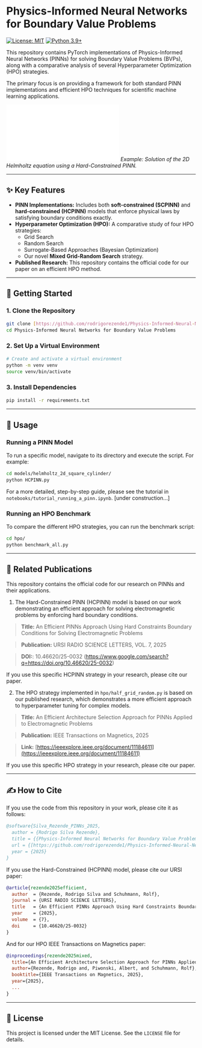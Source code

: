 # Physics-Informed Neural Networks for Boundary Value Problems

[![License: MIT](https://img.shields.io/badge/License-MIT-yellow.svg)](https://opensource.org/licenses/MIT)
[![Python 3.9+](https://img.shields.io/badge/python-3.9+-blue.svg)](https://www.python.org/downloads/release/python-390/)

This repository contains PyTorch implementations of Physics-Informed Neural Networks (PINNs) for solving Boundary Value Problems (BVPs), along with a comparative analysis of several Hyperparameter Optimization (HPO) strategies.

The primary focus is on providing a framework for both standard PINN implementations and efficient HPO techniques for scientific machine learning applications.

![Helmholtz Solution Figure](figures/helmholtz_solution.pdf)
*Example: Solution of the 2D Helmholtz equation using a Hard-Constrained PINN.*

---

## ✨ Key Features

* **PINN Implementations:** Includes both **soft-constrained (SCPINN)** and **hard-constrained (HCPINN)** models that enforce physical laws by satisfying boundary conditions exactly.
* **Hyperparameter Optimization (HPO):** A comparative study of four HPO strategies:
    * Grid Search 
    * Random Search
    * Surrogate-Based Approaches (Bayesian Optimization)
    * Our novel **Mixed Grid-Random Search** strategy.
* **Published Research:** This repository contains the official code for our paper on an efficient HPO method.

---

## 🚀 Getting Started

### 1. Clone the Repository
```bash
git clone [https://github.com/rodrigorezende1/Physics-Informed-Neural-Networks.git](https://github.com/rodrigorezende1/Physics-Informed-Neural-Networks.git)
cd Physics-Informed Neural Networks for Boundary Value Problems
```

### 2. Set Up a Virtual Environment
```bash
# Create and activate a virtual environment
python -m venv venv
source venv/bin/activate
```

### 3. Install Dependencies
```bash
pip install -r requirements.txt
```

---

## 🔧 Usage

### Running a PINN Model
To run a specific model, navigate to its directory and execute the script. For example:
```bash
cd models/helmholtz_2d_square_cylinder/
python HCPINN.py
```
For a more detailed, step-by-step guide, please see the tutorial in `notebooks/tutorial_running_a_pinn.ipynb`. [under construction...]

### Running an HPO Benchmark
To compare the different HPO strategies, you can run the benchmark script:
```bash
cd hpo/
python benchmark_all.py
```

---

## 📄 Related Publications

This repository contains the official code for our research on PINNs and their applications.

1. The Hard-Constrained PINN (HCPINN) model is based on our work demonstrating an efficient approach for solving electromagnetic problems by enforcing hard boundary conditions.

> **Title:** An Efficient PINNs Approach Using Hard Constraints Boundary Conditions for Solving Electromagnetic Problems

> **Publication:** URSI RADIO SCIENCE LETTERS, VOL. 7, 2025

> **DOI:**: 10.46620/25-0032 (https://www.google.com/search?q=https://doi.org/10.46620/25-0032)

If you use this specific HCPINN strategy in your research, please cite our paper.

2. The HPO strategy implemented in `hpo/half_grid_random.py` is based on our published research, which demonstrates a more efficient approach to hyperparameter tuning for complex models.

> **Title:** An Efficient Architecture Selection Approach for PINNs Applied to Electromagnetic Problems

> **Publication:** IEEE Transactions on Magnetics, 2025

> **Link:** [https://ieeexplore.ieee.org/document/11184611](https://ieeexplore.ieee.org/document/11184611)

If you use this specific HPO strategy in your research, please cite our paper.

---

## ✍️ How to Cite

If you use the code from this repository in your work, please cite it as follows:
```bibtex
@software{Silva_Rezende_PINNs_2025,
  author = {Rodrigo Silva Rezende},
  title = {{Physics-Informed Neural Networks for Boundary Value Problems}},
  url = {[https://github.com/rodrigorezende1/Physics-Informed-Neural-Networks.git](https://github.com/rodrigorezende1/Physics-Informed-Neural-Networks.git)},
  year = {2025}
}
```
If you use the Hard-Constrained (HCPINN) model, please cite our URSI paper:
```bibtex
@article{rezende2025efficient,
  author  = {Rezende, Rodrigo Silva and Schuhmann, Rolf},
  journal = {URSI RADIO SCIENCE LETTERS},
  title   = {An Efficient PINNs Approach Using Hard Constraints Boundary Conditions for Solving Electromagnetic Problems},
  year    = {2025},
  volume  = {7},
  doi     = {10.46620/25-0032}
}
```
And for our HPO IEEE Transactions on Magnetics paper:
```bibtex
@inproceedings{rezende2025mixed,
  title={An Efficient Architecture Selection Approach for PINNs Applied to Electromagnetic Problems},
  author={Rezende, Rodrigo and, Piwonski, Albert, and Schuhmann, Rolf},
  booktitle={IEEE Transactions on Magnetics, 2025},
  year={2025},
  ...
}
```
---

## 📜 License

This project is licensed under the MIT License. See the `LICENSE` file for details.
